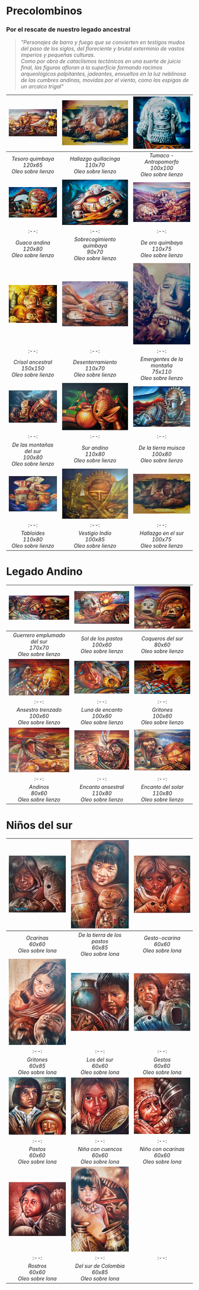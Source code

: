 # Precolombinos

### Por el rescate de nuestro legado ancestral

> *"Personajes de barro y fuego que se convierten en testigos mudos del paso de los siglos, del floreciente y brutal exterminio de vastos imperios y pequeñas culturas.<br>Como por obra de cataclismos tectónicos en una suerte de juicio final, las figuras afloran a la superficie formando racimos arqueológicos palpitantes, jadeantes, envueltos en la luz neblinosa de las cumbres andinas, movidas por el viento, como las espigas de un arcaico trigal"*

| [![precolomb_1.jpeg](/assets/img/paintings/precolomb_1.jpeg)](/gallery/precolombinos1) | [![precolomb_2.jpeg](/assets/img/paintings/precolomb_2.jpeg)](/gallery/precolombinos2) | [![precolomb_3.jpeg](/assets/img/paintings/precolomb_3.jpeg)](/gallery/precolombinos3) |
|:--:|:--:|:--:|
| *Tesoro quimbaya* <br /> *120x65* <br /> *Oleo sobre lienzo* | *Hallazgo quillacinga* <br /> *110x70* <br /> *Oleo sobre lienzo* | *Tumaco - Antropomorfo* <br /> *100x100* <br /> *Oleo sobre lienzo* |
| [![precolomb_4.jpeg](/assets/img/paintings/precolomb_4.jpeg)](/gallery/precolombinos4) | [![precolomb_5.jpeg](/assets/img/paintings/precolomb_5.jpeg)](/gallery/precolombinos5) | [![precolomb_6.jpeg](/assets/img/paintings/precolomb_6.jpeg)](/gallery/precolombinos6) |
|:--:|:--:|:--:|
| *Guaca andina* <br /> *120x80* <br /> *Oleo sobre lienzo* | *Sobrecogimiento quimbaya* <br /> *90x70* <br /> *Oleo sobre lienzo* | *De oro quimbaya* <br /> *110x75* <br /> *Oleo sobre lienzo* |
| [![precolomb_7.jpeg](/assets/img/paintings/precolomb_7.jpeg)](/gallery/precolombinos7) | [![precolomb_8.jpeg](/assets/img/paintings/precolomb_8.jpeg)](/gallery/precolombinos8) | [![precolomb_9.jpeg](/assets/img/paintings/precolomb_9.jpeg)](/gallery/precolombinos9) |
|:--:|:--:|:--:|
| *Crisol ancestral* <br /> *150x150* <br /> *Oleo sobre lienzo* | *Desenterramiento* <br /> *110x70* <br /> *Oleo sobre lienzo* | *Emergentes de la montaña* <br /> *75x110* <br /> *Oleo sobre lienzo* |
| [![precolomb_10.jpeg](/assets/img/paintings/precolomb_10.jpeg)](/gallery/precolombinos10) | [![precolomb_11.jpeg](/assets/img/paintings/precolomb_11.jpeg)](/gallery/precolombinos11) | [![precolomb_12.jpeg](/assets/img/paintings/precolomb_12.jpeg)](/gallery/precolombinos12) |
|:--:|:--:|:--:|
| *De las montañas del sur* <br /> *100x80* <br /> *Oleo sobre lienzo* | *Sur andino* <br /> *110x80* <br /> *Oleo sobre lienzo* | *De la tierra muisca* <br /> *100x80* <br /> *Oleo sobre lienzo* |
| [![precolomb_13.jpeg](/assets/img/paintings/precolomb_13.jpeg)](/gallery/precolombinos13) | [![precolomb_14.jpeg](/assets/img/paintings/precolomb_14.jpeg)](/gallery/precolombinos14) | [![precolomb_15.jpeg](/assets/img/paintings/precolomb_15.jpeg)](/gallery/precolombinos15) |
|:--:|:--:|:--:|
| *Tabloides* <br /> *110x80* <br /> *Oleo sobre lienzo* | *Vestigio Indio* <br /> *100x85* <br /> *Oleo sobre lienzo* | *Hallazgo en el sur* <br /> *100x75* <br /> *Oleo sobre lienzo* |

# Legado Andino

| [![drawing_1.jpeg](/assets/img/paintings/drawing_1.jpeg)](/gallery/painting1) | [![drawing_2.jpg](/assets/img/paintings/drawing_2.jpeg)](/gallery/painting2) | [![drawing_3.jpg](/assets/img/paintings/drawing_3.jpeg)](/gallery/painting3) | 
|:--:|:--:|:--:| 
| *Guerrero emplumado del sur* <br /> *170x70* <br /> *Oleo sobre lienzo* | *Sol de los pastos* <br /> *100x60* <br /> *Oleo sobre lienzo* | *Coqueros del sur* <br /> *80x60* <br /> *Oleo sobre lienzo* |
| [![drawing_4.jpeg](/assets/img/paintings/drawing_4.jpeg)](/gallery/painting4) | [![drawing_5.jpg](/assets/img/paintings/drawing_5.jpeg)](/gallery/painting5) | [![drawing_6.jpg](/assets/img/paintings/drawing_6.jpeg)](/gallery/painting6) | 
|:--:|:--:|:--:| 
| *Ansestro trenzado* <br /> *100x60* <br /> *Oleo sobre lienzo* | *Luna de encanto* <br /> *100x60* <br /> *Oleo sobre lienzo* | *Gritones* <br /> *100x60* <br /> *Oleo sobre lienzo* |
| [![drawing_7.jpeg](/assets/img/paintings/drawing_7.jpeg)](/gallery/painting7) | [![drawing_8.jpg](/assets/img/paintings/drawing_8.jpeg)](/gallery/painting8) | [![drawing_9.jpg](/assets/img/paintings/drawing_9.jpeg)](/gallery/painting9) | 
|:--:|:--:|:--:| 
| *Andinos* <br /> *80x60* <br /> *Oleo sobre lienzo* | *Encanto ansestral* <br /> *110x80* <br /> *Oleo sobre lienzo* | *Encanto del solar* <br /> *110x80* <br /> *Oleo sobre lienzo* |

# Niños del sur

| [![drawing_10.jpeg](/assets/img/paintings/drawing_10.jpeg)](/gallery/painting10) | [![drawing_11.jpg](/assets/img/paintings/drawing_11.jpeg)](/gallery/painting11) | [![drawing_12.jpg](/assets/img/paintings/drawing_12.jpeg)](/gallery/painting12) | 
|:--:|:--:|:--:| 
| *Ocarinas* <br /> *60x60* <br /> *Oleo sobre lona* | *De la tierra de los pastos* <br /> *60x85* <br /> *Oleo sobre lona* | *Gesto-ocarina* <br /> *60x60* <br /> *Oleo sobre lona* |
| [![drawing_13.jpeg](/assets/img/paintings/drawing_13.jpeg)](/gallery/painting13) | [![drawing_14.jpg](/assets/img/paintings/drawing_14.jpeg)](/gallery/painting14) | [![drawing_15.jpg](/assets/img/paintings/drawing_15.jpeg)](/gallery/painting15) | 
|:--:|:--:|:--:| 
| *Gritones* <br /> *60x85* <br /> *Oleo sobre lona* | *Los del sur* <br /> *60x60* <br /> *Oleo sobre lona* | *Gestos* <br /> *60x60* <br /> *Oleo sobre lona* |
| [![drawing_16.jpeg](/assets/img/paintings/drawing_16.jpeg)](/gallery/painting16) | [![drawing_17.jpg](/assets/img/paintings/drawing_17.jpeg)](/gallery/painting17) | [![drawing_18.jpg](/assets/img/paintings/drawing_18.jpeg)](/gallery/painting18) | 
|:--:|:--:|:--:| 
| *Pastos* <br /> *60x60* <br /> *Oleo sobre lona* | *Niña con cuencos* <br /> *60x60* <br /> *Oleo sobre lona* | *Niño con ocarinas* <br /> *60x60* <br /> *Oleo sobre lona* |
| [![drawing_19.jpeg](/assets/img/paintings/drawing_19.jpeg)](/gallery/painting19) | [![drawing_20.jpg](/assets/img/paintings/drawing_20.jpeg)](/gallery/painting20) |  | 
|:--:|:--:|:--:| 
| *Rostros* <br /> *60x60* <br /> *Oleo sobre lona* | *Del sur de Colombia* <br /> *60x85* <br /> *Oleo sobre lona* |  |
